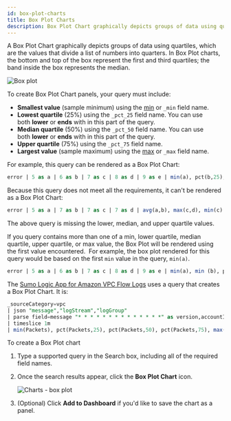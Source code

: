 ```yaml
---
id: box-plot-charts
title: Box Plot Charts
description: Box Plot Chart graphically depicts groups of data using quartiles, which are the values that divide a list of numbers into quarters.
---
```


A Box Plot Chart graphically depicts groups of data using quartiles, which are the values that divide a list of numbers into quarters. In Box Plot charts, the bottom and top of the box represent the first and third quartiles; the band inside the box represents the median.

![Box plot](/img/dashboards-new/panels/box-plot-charts/Box-plot.png)

To create Box Plot Chart panels, your query must include:

* **Smallest value** (sample minimum) using the [min](/docs/search/search-query-language/group-aggregate-operators#min-max) or `_min` field name.
* **Lowest quartile** (25%) using the `_pct_25` field name. You can use both **lower** or **ends** with in this part of the query.
* **Median quartile** (50%) using the `_pct_50` field name. You can use both **lower** or **ends** with in this part of the query.
* **Upper quartile** (75%) using the `_pct_75` field name.
* **Largest value** (sample maximum) using the [max](/docs/search/search-query-language/group-aggregate-operators#min-max) or `_max` field name.

For example, this query can be rendered as a Box Plot Chart:

```sql
error | 5 as a | 6 as b | 7 as c | 8 as d | 9 as e | min(a), pct(b,25), pct(c,50), pct(d,75), max(e)
```

Because this query does not meet all the requirements, it can't be
rendered as a Box Plot Chart:

```sql
error | 5 as a | 7 as b | 7 as c | 7 as d | avg(a,b), max(c,d), min(c)
```

The above query is missing the lower, median, and upper quartile values.

If you query contains more than one of a min, lower quartile, median quartile, upper quartile, or max value, the Box Plot will be rendered using the first value encountered.  For example, the box plot rendered for this query would be based on the first `min` value in the query, `min(a)`.

```sql
error | 5 as a | 6 as b | 7 as c | 8 as d | 9 as e | min(a), min (b), pct(b,25), pct(c,50), pct(d,75), max(e)
```

The [Sumo Logic App for Amazon VPC Flow Logs](docs/integrations/amazon-aws/VPC-Flow-Logs "Amazon VPC Flow Logs App") uses a query that creates a Box Plot Chart. It is:

```sql
_sourceCategory=vpc  
| json "message","logStream","logGroup"
| parse field=message "* * * * * * * * * * * * * *" as version,accountID,interfaceID,src_ip,dest_ip,src_port,dest_port,Protocol,Packets,bytes,StartSample,EndSample,Action,status
| timeslice 1m
| min(Packets), pct(Packets,25), pct(Packets,50), pct(Packets,75), max(Packets) by _timeslice
```

To create a Box Plot chart

1. Type a supported query in the Search box, including all of the required field names.
1. Once the search results appear, click the **Box Plot Chart** icon.

    ![Charts - box plot](/img/dashboards-new/panels/box-plot-charts/charts_box_plot.png)    

1. (Optional) Click **Add to Dashboard** if you'd like to save the chart as a panel. 
